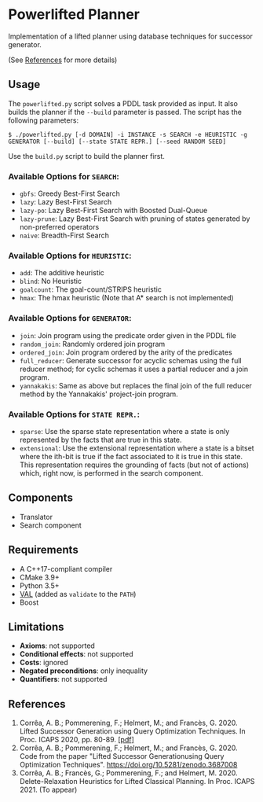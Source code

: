 # Powerlifted Planner

Implementation of a lifted planner using database techniques for successor
generator.

(See [References](#references) for more details)

## Usage

The `powerlifted.py` script solves a PDDL task provided as input. It also builds
the planner if the `--build` parameter is passed. The script has the following
parameters:

```$ ./powerlifted.py [-d DOMAIN] -i INSTANCE -s SEARCH -e HEURISTIC -g GENERATOR [--build] [--state STATE REPR.] [--seed RANDOM SEED]```

Use the `build.py` script to build the planner first.

### Available Options for `SEARCH`:
- `gbfs`: Greedy Best-First Search
- `lazy`: Lazy Best-First Search
- `lazy-po`: Lazy Best-First Search with Boosted Dual-Queue
- `lazy-prune`: Lazy Best-First Search with pruning of states generated by 
non-preferred operators
- `naive`: Breadth-First Search

### Available Options for `HEURISTIC`:
- `add`: The additive heuristic
- `blind`: No Heuristic
- `goalcount`: The goal-count/STRIPS heuristic
- `hmax`: The hmax heuristic (Note that A* search is not implemented)

### Available Options for `GENERATOR`:
- `join`: Join program using the predicate order given in the PDDL file
- `random_join`: Randomly ordered join program
- `ordered_join`: Join program ordered by the arity of the predicates
- `full_reducer`: Generate successor for acyclic schemas using the full
  reducer method; for cyclic schemas it uses a partial reducer and a join
  program.
- `yannakakis`: Same as above but replaces the final join of the full
      reducer method by the Yannakakis' project-join program.

### Available Options for `STATE REPR.`:

- `sparse`: Use the sparse state representation where a state is only
  represented by the facts that are true in this state.
- `extensional`: Use the extensional representation where a state is a bitset
  where the ith-bit is true if the fact associated to it is true in this
  state. This representation requires the grounding of facts (but not of
  actions) which, right now, is performed in the search component.

## Components
 - Translator
 - Search component

## Requirements
 - A C++17-compliant compiler
 - CMake 3.9+
 - Python 3.5+
 - [VAL](https://github.com/KCL-Planning/VAL) (added as `validate` to the `PATH`)
 - Boost

## Limitations
 - **Axioms**: not supported
 - **Conditional effects**: not supported
 - **Costs**: ignored
 - **Negated preconditions**: only inequality
 - **Quantifiers**: not supported

 ## References

 1. Corrêa, A. B.; Pommerening, F.; Helmert, M.; and Francès, G. 2020. Lifted
  Successor Generation using Query Optimization Techniques. In Proc. ICAPS
   2020, pp. 80-89. [[pdf]](https://ai.dmi.unibas.ch/papers/correa-et-al-icaps2020.pdf)
 2. Corrêa, A. B.; Pommerening, F.; Helmert, M.; and Francès, G. 2020. Code from the paper "Lifted Successor Generationusing Query Optimization Techniques".  https://doi.org/10.5281/zenodo.3687008
 3. Corrêa, A. B.; Francès, G.; Pommerening, F.; and Helmert, M. 2020. Delete-Relaxation Heuristics for Lifted Classical Planning. In Proc. ICAPS 2021. (To appear)
